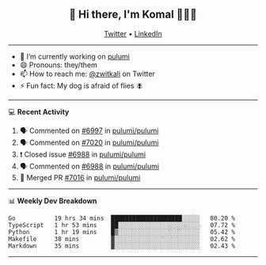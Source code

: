 <h2 align="center"> 👋 Hi there, I'm Komal 🧑🏾‍💻 </h2>
<p align="center">
    <a href="https://twitter.com/zwitkali">Twitter</a> •
    <a href="https://www.linkedin.com/in/komal-ali/">LinkedIn</a>
</p>

--------

- 🔭 I’m currently working on [pulumi](https://github.com/pulumi/pulumi)
- 😄 Pronouns: they/them
- 📫 How to reach me: [@zwitkali](https://twitter.com/zwitkali) on Twitter
- ⚡ Fun fact: My dog is afraid of flies 🪰

--------
💻 **Recent Activity**

<!--START_SECTION:activity-->
1. 🗣 Commented on [#6997](https://github.com/pulumi/pulumi/issues/6997) in [pulumi/pulumi](https://github.com/pulumi/pulumi)
2. 🗣 Commented on [#7020](https://github.com/pulumi/pulumi/issues/7020) in [pulumi/pulumi](https://github.com/pulumi/pulumi)
3. ❗️ Closed issue [#6988](https://github.com/pulumi/pulumi/issues/6988) in [pulumi/pulumi](https://github.com/pulumi/pulumi)
4. 🗣 Commented on [#6988](https://github.com/pulumi/pulumi/issues/6988) in [pulumi/pulumi](https://github.com/pulumi/pulumi)
5. 🎉 Merged PR [#7016](https://github.com/pulumi/pulumi/pull/7016) in [pulumi/pulumi](https://github.com/pulumi/pulumi)
<!--END_SECTION:activity-->

--------

📊 **Weekly Dev Breakdown**
<!--START_SECTION:waka-->
```text
Go           19 hrs 34 mins  ████████████████████░░░░░   80.20 % 
TypeScript   1 hr 53 mins    ██░░░░░░░░░░░░░░░░░░░░░░░   07.72 % 
Python       1 hr 19 mins    █▒░░░░░░░░░░░░░░░░░░░░░░░   05.42 % 
Makefile     38 mins         ▓░░░░░░░░░░░░░░░░░░░░░░░░   02.62 % 
Markdown     35 mins         ▓░░░░░░░░░░░░░░░░░░░░░░░░   02.43 % 
```
<!--END_SECTION:waka-->

--------